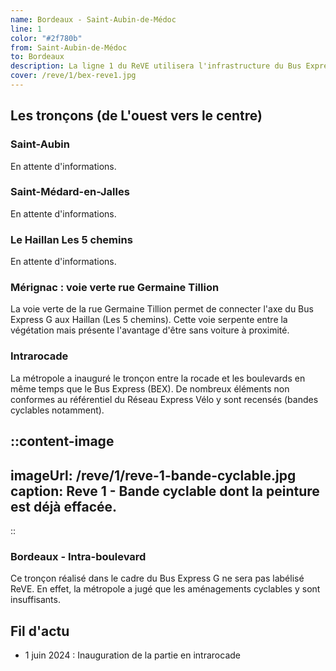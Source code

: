 ```yaml
---
name: Bordeaux - Saint-Aubin-de-Médoc 
line: 1
color: "#2f780b"
from: Saint-Aubin-de-Médoc
to: Bordeaux
description: La ligne 1 du ReVE utilisera l'infrastructure du Bus Express entre St Aubin de Médoc et la gare St Jean
cover: /reve/1/bex-reve1.jpg
---
```


## Les tronçons (de L'ouest vers le centre)

### Saint-Aubin
En attente d'informations.

### Saint-Médard-en-Jalles
En attente d'informations.

### Le Haillan Les 5 chemins
En attente d'informations.

### Mérignac : voie verte rue Germaine Tillion
La voie verte de la rue Germaine Tillion permet de connecter l'axe du Bus Express G aux Haillan (Les 5 chemins).
Cette voie serpente entre la végétation mais présente l'avantage d'être sans voiture à proximité. 

### Intrarocade
La métropole a inauguré le tronçon entre la rocade et les boulevards en même temps que le Bus Express (BEX).
De nombreux éléments non conformes au référentiel du Réseau Express Vélo y sont recensés (bandes cyclables notamment).

::content-image
---
imageUrl: /reve/1/reve-1-bande-cyclable.jpg
caption: Reve 1 - Bande cyclable dont la peinture est déjà effacée.
---
::

### Bordeaux - Intra-boulevard
Ce tronçon réalisé dans le cadre du Bus Express G ne sera pas labélisé ReVE.
En effet, la métropole a jugé que les aménagements cyclables y sont insuffisants.

## Fil d'actu

- 1 juin 2024 : Inauguration de la partie en intrarocade